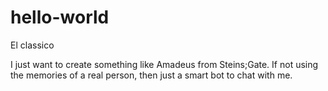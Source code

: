 # hello-world
El classico

I just want to create something like Amadeus from Steins;Gate. If not using the memories of a real person, then just a smart bot to chat with me.
